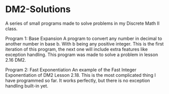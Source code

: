 # DM2-Solutions
A series of small programs made to solve problems in my Discrete Math II class.

Program 1: Base Expansion
A program to convert any number in decimal to another number in base b. With b being any positive integer. This is the first iteration of this program,
the next one will include extra features like exception handling. This program was made to solve a problem in lesson 2.16 DM2.

Program 2: Fast Exponentiation
An example of the Fast Integer Exponentiation of DM2 Lesson 2.18. This is the most complicated thing I have programmed so far. It works perfectly, but there is no exception handling built-in yet.
